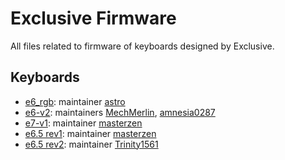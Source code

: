 # Exclusive Firmware

All files related to firmware of keyboards designed by Exclusive.

## Keyboards

* [e6_rgb](./e6_rgb/): maintainer [astro](https://github.com/yulei)
* [e6-v2](./e6v2/): maintainers [MechMerlin](https://github.com/mechmerlin), [amnesia0287](https://github.com/amnesia0287)
* [e7-v1](./e7v1): maintainer [masterzen](https://github.com/masterzen)
* [e6.5 rev1](./e65/rev1): maintainer [masterzen](https://github.com/masterzen)
* [e6.5 rev2](./e65/rev2): maintainer [Trinity1561](https://github.com/trinity1561)
